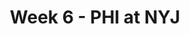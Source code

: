 ---
layout: game
title: Week 6 - PHI at NYJ
season: 2023
game_id: 2023_06_PHI_NYJ
away_team: PHI
home_team: NYJ
---
